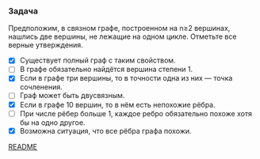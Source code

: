 ### Задача

Предположим, в связном графе, построенном на n≥2 вершинах, нашлись две вершины, не лежащие на одном цикле. Отметьте все верные утверждения.

- [x] Существует полный граф с таким свойством.
- [ ] В графе обязательно найдётся вершина степени 1.
- [x] Если в графе три вершины, то в точности одна из них — точка сочленения.
- [ ] Граф может быть двусвязным.
- [x] Если в графе 10 вершин, то в нём есть непохожие рёбра.
- [ ] При числе рёбер больше 1, каждое ребро обязательно похоже хотя бы на одно другое.
- [x] Возможна ситуация, что все рёбра графа похожи.

[README](http://mit.spbau.ru/sewiki/images/8/82/%D0%93%D1%80%D0%B0%D1%84%D1%8B-%D0%BB%D0%B5%D0%BA%D1%86%D0%B8%D0%B8_2-%D1%81%D0%B5%D0%BC%D0%B5%D1%81%D1%82%D1%80.pdf
 "readme")